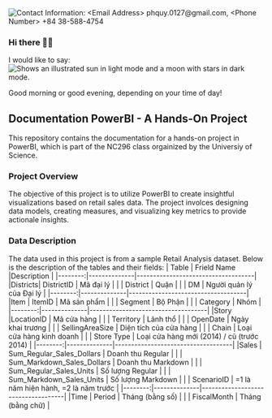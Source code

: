 
<picture>
 <source media="(prefers-color-scheme: dark)" srcset="githubBanner/DarkModeBanner.png">
 <source media="(prefers-color-scheme: light)" srcset="githubBanner/LightModeBanner.png">
 <img alt="Contact Information: <Email Address> phquy.0127@gmail.com, <Phone Number> +84 38-588-4754 " src="githubBanner/DefaultModeBanner.png">
</picture>

### Hi there 👋🏻
I would like to say:
<picture>
  <source media="(prefers-color-scheme: dark)" srcset="https://user-images.githubusercontent.com/25423296/163456776-7f95b81a-f1ed-45f7-b7ab-8fa810d529fa.png">
  <source media="(prefers-color-scheme: light)" srcset="https://user-images.githubusercontent.com/25423296/163456779-a8556205-d0a5-45e2-ac17-42d089e3c3f8.png">
  <img alt="Shows an illustrated sun in light mode and a moon with stars in dark mode." src="https://user-images.githubusercontent.com/25423296/163456779-a8556205-d0a5-45e2-ac17-42d089e3c3f8.png">
</picture>

Good morning or good evening, depending on your time of day!

## Documentation PowerBI - A Hands-On Project
This repository contains the documentation for a hands-on project in PowerBI, which is part of the NC296 class orgainized by the Universiy of Science.

### Project Overview
The objective of this project is to utilize PowerBI to create insightful visualizations based on retail sales data. The project involces designing data models, creating measures, and visualizing key metrics to provide actionale insights.

### Data Description
The data used in this project is from a sample Retail Analysis dataset. Below is the description of the tables and their fields:
|  Table  | Frield Name  |Description                         |
|--------:|--------------|------------------------------------|
|Districts| DistrictID   | Mã đại lý                          |
|         | District     | Quận                               |
|         | DM           | Người quản lý của Đại lý           |
|--------:|--------------|------------------------------------|
|Item     | ItemID       | Mã sản phẩm                        |
|         | Segment      | Bộ Phận                            |
|         | Category     | Nhóm                               |
|--------:|--------------|------------------------------------|
|Story    |LocationID    | Mã cửa hàng                        |
|         | Territory    | Lãnh thổ                           |
|         | OpenDate     | Ngày khai trương                   |
|         | SellingAreaSize | Diện tích của cửa hàng          |
|         | Chain        | Loại cửa hàng kinh doanh           |
|         | Store Type   | Loại cửa hàng mới (2014) / cũ (trước 2014) |
|--------:|--------------|------------------------------------|
|Sales    | Sum_Regular_Sales_Dollars     | Doanh thu Regular       |
|         | Sum_Markdown_Sales_Dollars    | Doanh thu Markdown      |
|         | Sum_Regular_Sales_Units       | Số lượng Regular        |
|         | Sum_Markdown_Sales_Units      | Số lượng Markdown       |
|         | ScenarioID                    | =1 là năm hiện hành, =2 là năm trước |
|--------:|--------------|------------------------------------|
|Time     | Period       | Tháng (bằng số)      |
|         | FiscalMonth  | Tháng (bằng chữ)     |